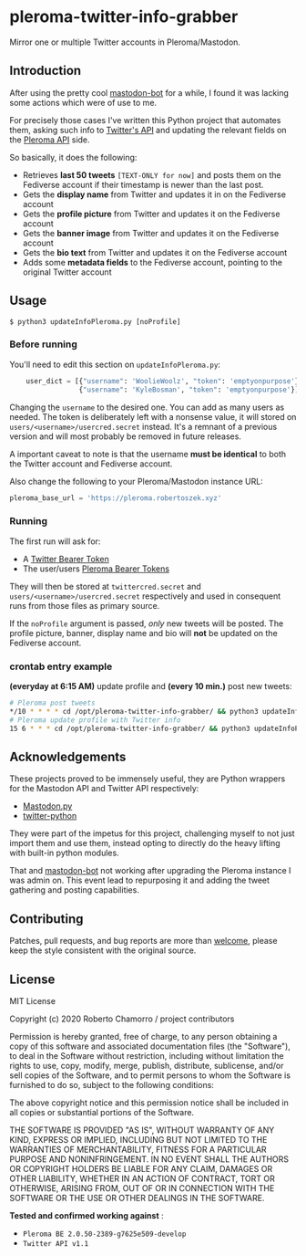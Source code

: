 # pleroma-twitter-info-grabber

Mirror one or multiple Twitter accounts in Pleroma/Mastodon.

## Introduction

After using the pretty cool [mastodon-bot](https://github.com/yogthos/mastodon-bot) for a while, I found it was lacking some actions which were of use to me. 

For precisely those cases I've written this Python project that automates them, asking such info to [Twitter's API](https://developer.twitter.com/en/docs/twitter-api/v1) and updating the relevant fields on the [Pleroma API](https://docs-develop.pleroma.social/backend/API/pleroma_api/) side.


So basically, it does the following:

* Retrieves **last 50 tweets** ```[TEXT-ONLY for now]``` and posts them on the Fediverse account if their timestamp is newer than the last post. 
* Gets the **display name** from Twitter and updates it in on the Fediverse account
* Gets the **profile picture** from Twitter and updates it on the Fediverse account
* Gets the **banner image** from Twitter and updates it on the Fediverse account
* Gets the **bio text** from Twitter and updates it on the Fediverse account
* Adds some **metadata fields** to the Fediverse account, pointing to the original Twitter account

## Usage
```console
$ python3 updateInfoPleroma.py [noProfile]
```
### Before running
You'll need to edit this section on ```updateInfoPleroma.py```:
```python
    user_dict = [{"username": 'WoolieWoolz', "token": 'emptyonpurpose'},
                 {"username": 'KyleBosman', "token": 'emptyonpurpose'}]
```
Changing the ```username``` to the desired one. You can add as many users as needed. The token is deliberately left with a nonsense value, it will stored on ```users/<username>/usercred.secret``` instead. It's a remnant of a previous version and will most probably be removed in future releases.

A important caveat to note is that the username **must be identical** to both the Twitter account and Fediverse account.

Also change the following to your Pleroma/Mastodon instance URL:
```python
pleroma_base_url = 'https://pleroma.robertoszek.xyz'
```
### Running
The first run will ask for:

* A [Twitter Bearer Token](https://developer.twitter.com/en/docs/authentication/api-reference/token)
* The user/users [Pleroma Bearer Tokens](https://tinysubversions.com/notes/mastodon-bot/)

They will then be stored at ```twittercred.secret``` and ```users/<username>/usercred.secret``` respectively and used in consequent runs from those files as primary source.

If the ```noProfile``` argument is passed, *only* new tweets will be posted. The profile picture, banner, display name and bio will **not** be updated on the Fediverse account.

### crontab entry example 
**(everyday at 6:15 AM)** update profile and **(every 10 min.)** post new tweets:
```bash
# Pleroma post tweets
*/10 * * * * cd /opt/pleroma-twitter-info-grabber/ && python3 updateInfoPleroma.py noProfile
# Pleroma update profile with Twitter info
15 6 * * * cd /opt/pleroma-twitter-info-grabber/ && python3 updateInfoPleroma.py
```
## Acknowledgements
These projects proved to be immensely useful, they are Python wrappers for the Mastodon API and Twitter API respectively:

* [Mastodon.py](https://github.com/halcy/Mastodon.py)
* [twitter-python](https://github.com/bear/python-twitter/)

They were part of the impetus for this project, challenging myself to not just import them and use them, instead opting to directly do the heavy lifting with built-in python modules. 

That and [mastodon-bot](https://github.com/yogthos/mastodon-bot) not working after upgrading the Pleroma instance I was admin on. This event lead to repurposing it and adding the tweet gathering and posting capabilities.

## Contributing

Patches, pull requests, and bug reports are more than [welcome](https://gitea.robertoszek.xyz/robertoszek/pleroma-twitter-info-grabber/issues/new), please keep the style consistent with the original source.


## License

MIT License

Copyright (c) 2020 Roberto Chamorro / project contributors

Permission is hereby granted, free of charge, to any person obtaining a copy
of this software and associated documentation files (the "Software"), to deal
in the Software without restriction, including without limitation the rights
to use, copy, modify, merge, publish, distribute, sublicense, and/or sell
copies of the Software, and to permit persons to whom the Software is
furnished to do so, subject to the following conditions:

The above copyright notice and this permission notice shall be included in all
copies or substantial portions of the Software.

THE SOFTWARE IS PROVIDED "AS IS", WITHOUT WARRANTY OF ANY KIND, EXPRESS OR
IMPLIED, INCLUDING BUT NOT LIMITED TO THE WARRANTIES OF MERCHANTABILITY,
FITNESS FOR A PARTICULAR PURPOSE AND NONINFRINGEMENT. IN NO EVENT SHALL THE
AUTHORS OR COPYRIGHT HOLDERS BE LIABLE FOR ANY CLAIM, DAMAGES OR OTHER
LIABILITY, WHETHER IN AN ACTION OF CONTRACT, TORT OR OTHERWISE, ARISING FROM,
OUT OF OR IN CONNECTION WITH THE SOFTWARE OR THE USE OR OTHER DEALINGS IN THE
SOFTWARE.

**Tested and confirmed working against** :
* ```Pleroma BE 2.0.50-2389-g7625e509-develop```
* ```Twitter API v1.1```